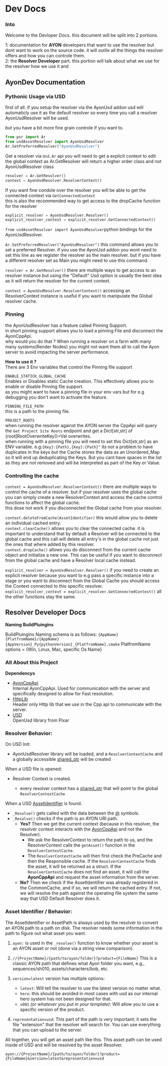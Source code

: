 # Dev Docs

### Into

Welcome to the Devloper Docs. this document will be split into 2 portions.

1: documentation for **AYON** developers that want to use the resolver but dont
want to work on the source code. it will outile all the things the resolver
offers and how you can controle them.\
2: the **Resolver Developer** part. this portion will talk about what we use for
the resolver how we use it and

## AyonDev Documentation

### Pythonic Usage via USD

first of all. if you setup the resolver via the AyonUsd addon usd will
automaticly use it as the default resolver so every time you call a resolver
AyonUsdResolver will be used.

but you have a bit more fine grain controle if you want to.

```py
from pxr import Ar
from usdAssetResolver import AyonUsdResolver
Ar.SetPreferredResolver("AyonUsdResolver")
```

Get a resolver via `Usd.Ar` api you will need to get a explicit context to edit
the global context as Ar.GetResolver will return a higher order class and not
AyonUsdResolver class

```py
resolver = Ar.GetResolver()
context = AyonUsdResolver.ResolverContext()
```

If you want fine condole over the resolver you will be able to get the connected
context via `GetConnectedContext`\
this is also the recommended way to get access to the dropCache function for the
resolver

```py
explicit_resolver = AyonUsdResolver.Resolver()
explicit_resolver_context = explicit_resolver.GetConnectedContext()
```

`from usdAssetResolver import AyonUsdResolver`python bindings for the
AyonUsdResolver.

`Ar.SetPreferredResolver("AyonUsdResolver")` this command allows you to set a
preferred Resolver. if you use the AyonUsd addon you wont need to set this line
as we register the resolver as the main resolver. but if you have a different
resolver set as Main you might need to use this command.

`resolver = Ar.GetResolver()` there are multiple ways to get access to an
resolver instance but using the "Default" Usd option is usually the best idea as
it will return the resolver for the current context.

`context = AyonUsdResolver.ResolverContext()` accessing an ResolverContext
instance is useful if you want to manipulate the Global resolver cache.

### Pinning

the AyonUsdResolver has a feature called Pinning Support.\
in short pinning support allows you to load a pinning File and disconnect the
AyonCppApi.\
why would you do that ? When running a resolver on a farm with many many
systems(Render Nodes) you might not want them all to call the Ayon server to
avoid impacting the server performance.

**How to use it ?**\
There are 3 Env variables that control the Pinning file support

`ENABLE_STATICK_GLOBAL_CACHE`\
Enables or Disables static Cache creation. This effectively allows you to enable
or disable Pinning file support.\
as you might want to have a pinning file in your env vars but for e.g debugging
you don't want to activate the feature.

`PINNING_FILE_PATH`\
this is a path to the pinning file.

`PROJECT_ROOTS`\
when running the resolver against the AYON server the CppApi will query the
`Get Project Site Roots` endpoint and get a Dict[str,str] of
{root[RootOverwriteKey]}=Val overwrites.\
when running with a pinning file you will need to set this Dict[str,str] as an
ENV variable. e.g:`{Key}:{Path},{Key}:{Path}"` its not a problem to have
duplicates in the keys but the Cache stores the data as an Unordered_Map so it
will end up deduplicating the Keys. But you cant have spaces in the list as they
are not removed and will be interpreted as part of the Key or Value.

### Controlling the cache

`context = AyonUsdResolver.ResolverContext()` there are multiple ways to control
the cache of a resolver. but if your resolver uses the global cache you can
simply create a new ResolverContext and access the cache control functions to
affect the global cache.\
this dose not work if you disconnected the Global cache from your resolver.

`context.deleteFromCache(AssetIdentifier)` this would allow you to delete an
individual cached entry.\
`context.clearCache()` allows you to clear the connected cache. it is important
to understand that by default a Resolver will be connected to the global cache
and this call will delete all entry's in the global cache not just the ones that
where added by this resolver.\
`context.dropCache()` allows you do disconnect from the current cache object and
initialize a new one. This can be useful if you want to disconnect from the
global cache and have a Resolver local cache instead.

`explicit_resolver = AyonUsdResolver.Resolver()` if you need to create an
explicit resolver because you want to e.g pass a specific instance into a stage
or you want to disconnect from the Global Cache you should access the Context
connected to this specific resolver.\
`explicit_resolver_context = explicit_resolver.GetConnectedContext()` all the
other functions stay the same.

## Resolver Developer Docs

**Naming BuildPluingins**

BuildPluingins Naming schema is as follows:
`{AppName}{PlatfromName}/{AppName}{AppVersion}_Py{pythonVersion}_{PlatfromName}.cmake`
PlatfromName options = {Win, Linux, Mac, specific Os Name}

### All About this Project

**Dependencys**

- [AyonCppApi](https://github.com/ynput/ayon-usd)\
  Internal AyonCppApi. Used for communication with the server and specifically
  designed to allow for Fast resolution.
- [HttpLib](https://github.com/yhirose/cpp-httplib)\
  Header only Http lib that we use in the Cpp api to communicate with the
  server.
- [USD](https://github.com/PixarAnimationStudios/OpenUSD)\
  OpenUsd library from Pixar

### Resolver Behavior:

On USD Init:

- AyonUsdResolver library will be loaded, and a `ResolverContextCache` and a
  globally accessible
  [shared_ptr](https://en.cppreference.com/w/cpp/memory/shared_ptr) will be
  created

When a USD file is opened:

- Resolver Context is created.

  - every resolver context has a
    [shared_ptr](https://en.cppreference.com/w/cpp/memory/shared_ptr) that will
    point to the global `ResolverContextCache`

When a USD
[AssetIdentifier](https://openusd.org/release/glossary.html#usdglossary-assetinfo)
is found.

- `_Resolve()` gets called with the data between the
  [@](https://openusd.org/release/glossary.html#usdglossary-asset) symbols.
- `_Resolve()` checks if the path is an AYON URI path.
  - **Yes?** Then we get the current context (because in this resolver, the
    resolver context interacts with the
    [AyonCppApi](https://github.com/ynput/ayon-cpp-api/) and not the Resolver).
    - We ask the ResolverContext to return the path to us, and the
      ResolverContext calls the `getAsset()` function in the
      `ResolverContextCache`.
    - The `ResolverContextCache` will then first check the PreCache and then the
      Responsible cache. If the `ResolverContextCache` finds the asset, it will
      be returned as a struct. If the `ResolverContextCache` does not find an
      asset, it will call the **AyonCppApi** and request the asset information
      from the server.
  - **No?** Then we check if the AssetIdentifier was already registered in the
    CommonCache, and if so, we will return the cached entry. If not, we will
    resolve the path against the operating file system the same way that USD
    Default Resolver does it.

### Asset Identifier / Behavior:

The AssetIdentifier or AssetPath is always used by the resolver to convert an
AYON path to a path on disk. The resolver needs some information in the path to
figure out what asset you want.

1. `ayon:` is used in the `_resolve()` function to know whether your asset is an
   AYON asset or not (done via a string view comparison).
2. `//{ProjectName}/{path/to/ayon/folder}?product={FileName}` This is a classic
   AYON path that defines what Ayon folder you want, e.g., sequences/sh010,
   assets/characters/bob, etc.
3. `version=latest` version has multiple options:

   - `latest`: Will tell the resolver to use the latest version no matter what.
   - `hero`: this should be avoided in most cases with usd as our internal hero
     system has not been designed for that.
   - `v001` _(or whatever you put in your template)_: Will allow you to use a
     specific version of the product.

4. `representation=usd`: This part of the path is very important; it sets the
   file "extension" that the resolver will search for. You can use everything
   that you can upload to the server.

All together, you will get an asset path like this. This asset path can be used
inside of USD and will be resolved by the asset Resolver.

`ayon://{ProjectName}/{path/to/ayon/folder}?product={FileName}&version=latest&representation=usd`
